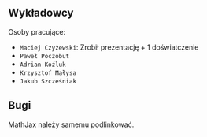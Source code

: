 ## Wykładowcy

Osoby pracujące: 

* `Maciej Czyżewski`: Zrobił prezentację + 1 doświatczenie
* `Paweł Poczobut`
* `Adrian Koźluk`
* `Krzysztof Małysa`
* `Jakub Szcześniak`


## Bugi
MathJax należy samemu podlinkować.
